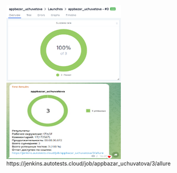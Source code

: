 ﻿<img alt="img.png" height="200" src="img.png" width="300"/>
<img alt="img_1.png" height="200" src="img_1.png" width="300"/>
https://jenkins.autotests.cloud/job/appbazar_uchuvatova/3/allure
